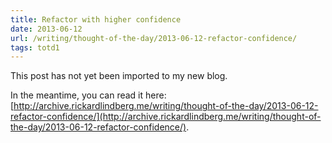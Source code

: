 ```yaml
---
title: Refactor with higher confidence
date: 2013-06-12
url: /writing/thought-of-the-day/2013-06-12-refactor-confidence/
tags: totd1
---
```


This post has not yet been imported to my new blog.

In the meantime, you can read it here: [http://archive.rickardlindberg.me/writing/thought-of-the-day/2013-06-12-refactor-confidence/](http://archive.rickardlindberg.me/writing/thought-of-the-day/2013-06-12-refactor-confidence/).
